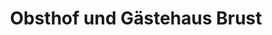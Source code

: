 ---
title: "Obsthof und Gästehaus Brust"
url: /erpolzheim/obsthof-und-gaestehaus-brust/
shop: Hofladen
---